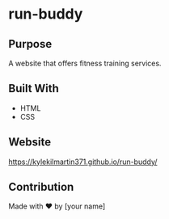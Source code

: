 # run-buddy

## Purpose
A website that offers fitness training services.

## Built With
* HTML
* CSS

## Website
https://kylekilmartin371.github.io/run-buddy/

## Contribution
Made with ❤️ by [your name]
